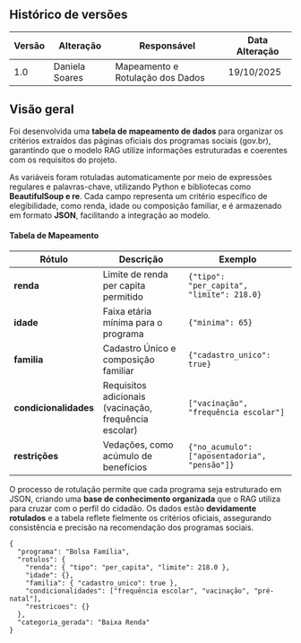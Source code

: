 ## Histórico de versões

| Versão | Alteração       | Responsável         | Data Alteração |
|--------|-----------------|---------------------|----------------|
| 1.0    | Daniela Soares  | Mapeamento e Rotulação dos Dados| 19/10/2025 |


## Visão geral

Foi desenvolvida uma **tabela de mapeamento de dados** para organizar os critérios extraídos das páginas oficiais dos programas sociais (gov.br), garantindo que o modelo RAG utilize informações estruturadas e coerentes com os requisitos do projeto.

As variáveis foram rotuladas automaticamente por meio de expressões regulares e palavras-chave, utilizando Python e bibliotecas como **BeautifulSoup e re**. Cada campo representa um critério específico de elegibilidade, como renda, idade ou composição familiar, e é armazenado em formato **JSON**, facilitando a integração ao modelo.

#### Tabela de Mapeamento

| **Rótulo**            | **Descrição**                                         | **Exemplo**                                   |
| --------------------- | ----------------------------------------------------- | --------------------------------------------- |
| **renda**             | Limite de renda per capita permitido                  | `{"tipo": "per_capita", "limite": 218.0}`     |
| **idade**             | Faixa etária mínima para o programa                   | `{"minima": 65}`                              |
| **familia**           | Cadastro Único e composição familiar                  | `{"cadastro_unico": true}`                    |
| **condicionalidades** | Requisitos adicionais (vacinação, frequência escolar) | `["vacinação", "frequência escolar"]`         |
| **restrições**        | Vedações, como acúmulo de benefícios                  | `{"no_acumulo": ["aposentadoria", "pensão"]}` |



O processo de rotulação permite que cada programa seja estruturado em JSON, criando uma **base de conhecimento organizada** que o RAG utiliza para cruzar com o perfil do cidadão. Os dados estão **devidamente rotulados** e a tabela reflete fielmente os critérios oficiais, assegurando consistência e precisão na recomendação dos programas sociais.

```
{
  "programa": "Bolsa Família",
  "rotulos": {
    "renda": { "tipo": "per_capita", "limite": 218.0 },
    "idade": {},
    "familia": { "cadastro_unico": true },
    "condicionalidades": ["frequência escolar", "vacinação", "pré-natal"],
    "restricoes": {}
  },
  "categoria_gerada": "Baixa Renda"
}
```